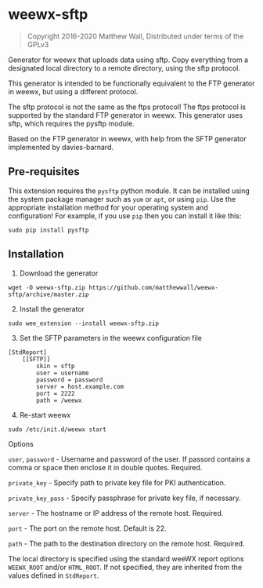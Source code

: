 # weewx-sftp

> Copyright 2016-2020 Matthew Wall, Distributed under terms of the GPLv3

Generator for weewx that uploads data using sftp.  Copy everything from a
designated local directory to a remote directory, using the sftp protocol.

This generator is intended to be functionally equivalent to the FTP generator
in weewx, but using a different protocol.

The sftp protocol is not the same as the ftps protocol!  The ftps protocol
is supported by the standard FTP generator in weewx.  This generator uses sftp,
which requires the pysftp module.

Based on the FTP generator in weewx, with help from the SFTP generator
implemented by davies-barnard.

## Pre-requisites

This extension requires the `pysftp` python module.  It can be installed using
the system package manager such as `yum` or `apt`, or using `pip`.  Use the
appropriate installation method for your operating system and configuration!
For example, if you use `pip` then you can install it like this:

```
sudo pip install pysftp
```

## Installation

1) Download the generator

```
wget -O weewx-sftp.zip https://github.com/matthewwall/weewx-sftp/archive/master.zip
```

2) Install the generator

```
sudo wee_extension --install weewx-sftp.zip
```

3) Set the SFTP parameters in the weewx configuration file

```
[StdReport]
    [[SFTP]]
        skin = sftp
        user = username
        password = password
        server = host.example.com
        port = 2222
        path = /weewx
```

4) Re-start weewx

```
sudo /etc/init.d/weewx start
```

Options

`user`, `password` - Username and password of the user.  If passord contains a comma or space then enclose it in double quotes.  Required.

`private_key` - Specify path to private key file for PKI authentication.

`private_key_pass` - Specify passphrase for private key file, if necessary.

`server` - The hostname or IP address of the remote host.  Required.
 
`port` - The port on the remote host.  Default is 22.

`path` - The path to the destination directory on the remote host.  Required.

The local directory is specified using the standard weeWX report options `WEEWX_ROOT` and/or `HTML_ROOT`.  If not specified, they are inherited from the values defined in `StdReport`.
